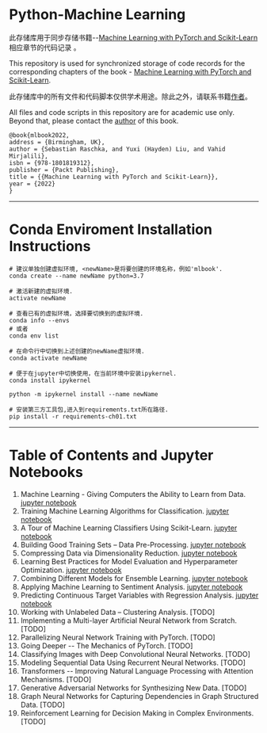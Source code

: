 # Python-Machine Learning

此存储库用于同步存储书籍--[Machine Learning with PyTorch and Scikit-Learn](https://www.amazon.com/Machine-Learning-PyTorch-Scikit-Learn-scikit-learn-ebook-dp-B09NW48MR1/dp/B09NW48MR1/)相应章节的代码记录 。

This repository is used for synchronized storage of code records for the corresponding chapters of the book - [Machine Learning with PyTorch and Scikit-Learn](https://www.amazon.com/Machine-Learning-PyTorch-Scikit-Learn-scikit-learn-ebook-dp-B09NW48MR1/dp/B09NW48MR1/).

此存储库中的所有文件和代码脚本仅供学术用途。除此之外，请联系书籍[作者](https://x.com/rasbt)。

All files and code scripts in this repository are for academic use only. Beyond that, please contact the [author](https://x.com/rasbt) of this book.

```
@book{mlbook2022,  
address = {Birmingham, UK},  
author = {Sebastian Raschka, and Yuxi (Hayden) Liu, and Vahid Mirjalili},  
isbn = {978-1801819312},   
publisher = {Packt Publishing},  
title = {{Machine Learning with PyTorch and Scikit-Learn}},  
year = {2022}  
}
```

---

# Conda Enviroment Installation Instructions

```
# 建议单独创建虚拟环境, <newName>是将要创建的环境名称，例如'mlbook'.
conda create --name newName python=3.7

# 激活新建的虚拟环境.
activate newName

# 查看已有的虚拟环境，选择要切换到的虚拟环境.
conda info --envs
# 或者
conda env list

# 在命令行中切换到上述创建的newName虚拟环境.
conda activate newName

# 便于在jupyter中切换使用，在当前环境中安装ipykernel.
conda install ipykernel

python -m ipykernel install --name newName

# 安装第三方工具包,进入到requirements.txt所在路径.
pip install -r requirements-ch01.txt
```

---

# Table of Contents and Jupyter Notebooks

1. Machine Learning - Giving Computers the Ability to Learn from Data. [jupyter notebook](https://github.com/YaoXiao-CS/Python-MachineLearning/blob/main/Chapter1.ipynb)
2. Training Machine Learning Algorithms for Classification. [jupyter notebook](https://github.com/YaoXiao-CS/Python-MachineLearning/blob/main/Chapter2.ipynb)
3. A Tour of Machine Learning Classifiers Using Scikit-Learn. [jupyter notebook](https://github.com/YaoXiao-CS/Python-MachineLearning/blob/main/Chapter3.ipynb)
4. Building Good Training Sets – Data Pre-Processing. [jupyter notebook](https://github.com/YaoXiao-CS/Python-MachineLearning/blob/main/Chapter4.ipynb)
5. Compressing Data via Dimensionality Reduction. [jupyter notebook](https://github.com/YaoXiao-CS/Python-MachineLearning/blob/main/Chapter5.ipynb)
6. Learning Best Practices for Model Evaluation and Hyperparameter Optimization. [jupyter notebook](https://github.com/YaoXiao-CS/Python-MachineLearning/blob/main/Chapter6.ipynb)
7. Combining Different Models for Ensemble Learning. [jupyter notebook](https://github.com/YaoXiao-CS/Python-MachineLearning/blob/main/Chapter7.ipynb)
8. Applying Machine Learning to Sentiment Analysis. [jupyter notebook](https://github.com/YaoXiao-CS/Python-MachineLearning/blob/main/Chapter8.ipynb)
9. Predicting Continuous Target Variables with Regression Analysis. [jupyter notebook](https://github.com/YaoXiao-CS/Python-MachineLearning/blob/main/Chapter9.ipynb)
10. Working with Unlabeled Data – Clustering Analysis. [TODO]
11. Implementing a Multi-layer Artificial Neural Network from Scratch. [TODO]
12. Parallelizing Neural Network Training with PyTorch. [TODO]
13. Going Deeper -- The Mechanics of PyTorch. [TODO]
14. Classifying Images with Deep Convolutional Neural Networks. [TODO]
15. Modeling Sequential Data Using Recurrent Neural Networks. [TODO]
16. Transformers -- Improving Natural Language Processing with Attention Mechanisms. [TODO]
17. Generative Adversarial Networks for Synthesizing New Data. [TODO]
18. Graph Neural Networks for Capturing Dependencies in Graph Structured Data. [TODO]
19. Reinforcement Learning for Decision Making in Complex Environments. [TODO]
